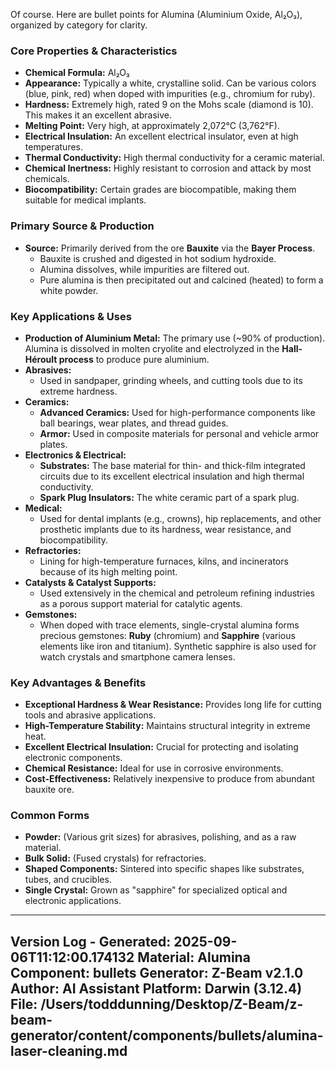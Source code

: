 Of course. Here are bullet points for Alumina (Aluminium Oxide, Al₂O₃), organized by category for clarity.

### **Core Properties & Characteristics**
*   **Chemical Formula:** Al₂O₃
*   **Appearance:** Typically a white, crystalline solid. Can be various colors (blue, pink, red) when doped with impurities (e.g., chromium for ruby).
*   **Hardness:** Extremely high, rated 9 on the Mohs scale (diamond is 10). This makes it an excellent abrasive.
*   **Melting Point:** Very high, at approximately 2,072°C (3,762°F).
*   **Electrical Insulation:** An excellent electrical insulator, even at high temperatures.
*   **Thermal Conductivity:** High thermal conductivity for a ceramic material.
*   **Chemical Inertness:** Highly resistant to corrosion and attack by most chemicals.
*   **Biocompatibility:** Certain grades are biocompatible, making them suitable for medical implants.

### **Primary Source & Production**
*   **Source:** Primarily derived from the ore **Bauxite** via the **Bayer Process**.
    *   Bauxite is crushed and digested in hot sodium hydroxide.
    *   Alumina dissolves, while impurities are filtered out.
    *   Pure alumina is then precipitated out and calcined (heated) to form a white powder.

### **Key Applications & Uses**
*   **Production of Aluminium Metal:** The primary use (~90% of production). Alumina is dissolved in molten cryolite and electrolyzed in the **Hall-Héroult process** to produce pure aluminium.
*   **Abrasives:**
    *   Used in sandpaper, grinding wheels, and cutting tools due to its extreme hardness.
*   **Ceramics:**
    *   **Advanced Ceramics:** Used for high-performance components like ball bearings, wear plates, and thread guides.
    *   **Armor:** Used in composite materials for personal and vehicle armor plates.
*   **Electronics & Electrical:**
    *   **Substrates:** The base material for thin- and thick-film integrated circuits due to its excellent electrical insulation and high thermal conductivity.
    *   **Spark Plug Insulators:** The white ceramic part of a spark plug.
*   **Medical:**
    *   Used for dental implants (e.g., crowns), hip replacements, and other prosthetic implants due to its hardness, wear resistance, and biocompatibility.
*   **Refractories:**
    *   Lining for high-temperature furnaces, kilns, and incinerators because of its high melting point.
*   **Catalysts & Catalyst Supports:**
    *   Used extensively in the chemical and petroleum refining industries as a porous support material for catalytic agents.
*   **Gemstones:**
    *   When doped with trace elements, single-crystal alumina forms precious gemstones: **Ruby** (chromium) and **Sapphire** (various elements like iron and titanium). Synthetic sapphire is also used for watch crystals and smartphone camera lenses.

### **Key Advantages & Benefits**
*   **Exceptional Hardness & Wear Resistance:** Provides long life for cutting tools and abrasive applications.
*   **High-Temperature Stability:** Maintains structural integrity in extreme heat.
*   **Excellent Electrical Insulation:** Crucial for protecting and isolating electronic components.
*   **Chemical Resistance:** Ideal for use in corrosive environments.
*   **Cost-Effectiveness:** Relatively inexpensive to produce from abundant bauxite ore.

### **Common Forms**
*   **Powder:** (Various grit sizes) for abrasives, polishing, and as a raw material.
*   **Bulk Solid:** (Fused crystals) for refractories.
*   **Shaped Components:** Sintered into specific shapes like substrates, tubes, and crucibles.
*   **Single Crystal:** Grown as "sapphire" for specialized optical and electronic applications.

---
Version Log - Generated: 2025-09-06T11:12:00.174132
Material: Alumina
Component: bullets
Generator: Z-Beam v2.1.0
Author: AI Assistant
Platform: Darwin (3.12.4)
File: /Users/todddunning/Desktop/Z-Beam/z-beam-generator/content/components/bullets/alumina-laser-cleaning.md
---
